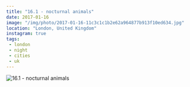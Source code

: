```yaml
---
title: "16.1 - nocturnal animals"
date: 2017-01-16
image: "/img/photo/2017-01-16-11c3c1c1b2e62a964877b913f10ed634.jpg"
location: "London, United Kingdom"
instagram: true
tags:
 - london
 - night
 - cities
 - uk
---
```


![16.1 - nocturnal animals](/img/photo/2017-01-16-11c3c1c1b2e62a964877b913f10ed634.jpg)
